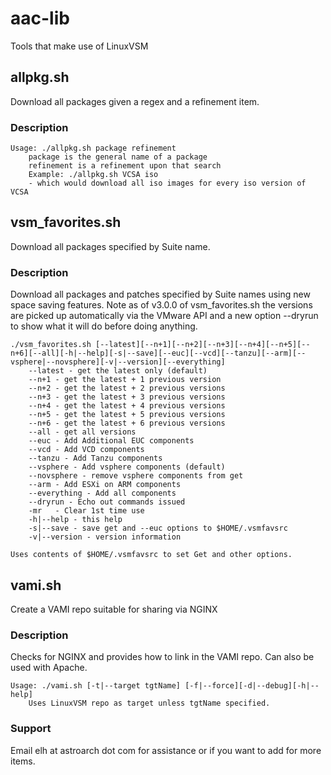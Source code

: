 # aac-lib
Tools that make use of LinuxVSM

## allpkg.sh
Download all packages given a regex and a refinement item.

### Description
```
Usage: ./allpkg.sh package refinement
	package is the general name of a package
	refinement is a refinement upon that search
	Example: ./allpkg.sh VCSA iso
	- which would download all iso images for every iso version of VCSA
```
## vsm_favorites.sh

Download all packages specified by Suite name.

### Description
Download all packages and patches specified by Suite names using new space
saving features. Note as of v3.0.0 of vsm_favorites.sh the versions are
picked up automatically via the VMware API and a new option --dryrun to
show what it will do before doing anything.

```
./vsm_favorites.sh [--latest][--n+1][--n+2][--n+3][--n+4][--n+5][--n+6][--all][-h|--help][-s|--save][--euc][--vcd][--tanzu][--arm][--vsphere|--novsphere][-v|--version][--everything]
	--latest - get the latest only (default)
	--n+1 - get the latest + 1 previous version
	--n+2 - get the latest + 2 previous versions
	--n+3 - get the latest + 3 previous versions
	--n+4 - get the latest + 4 previous versions
	--n+5 - get the latest + 5 previous versions
	--n+6 - get the latest + 6 previous versions
	--all - get all versions
	--euc - Add Additional EUC components
	--vcd - Add VCD components
	--tanzu - Add Tanzu components
	--vsphere - Add vsphere components (default)
	--novsphere - remove vsphere components from get
	--arm - Add ESXi on ARM components
	--everything - Add all components
	--dryrun - Echo out commands issued
	-mr   - Clear 1st time use
	-h|--help - this help
	-s|--save - save get and --euc options to $HOME/.vsmfavsrc
	-v|--version - version information

Uses contents of $HOME/.vsmfavsrc to set Get and other options.
```

## vami.sh
Create a VAMI repo suitable for sharing via NGINX

### Description 
Checks for NGINX and provides how to link in the VAMI repo. Can also be
used with Apache.
```
Usage: ./vami.sh [-t|--target tgtName] [-f|--force][-d|--debug][-h|--help]
	Uses LinuxVSM repo as target unless tgtName specified.
```

### Support
Email elh at astroarch dot com for assistance or if you want to add
for more items.
